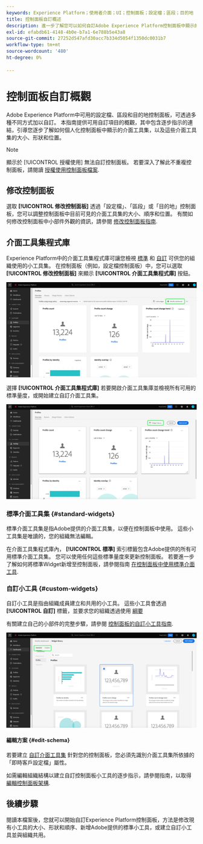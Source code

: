 ```yaml
---
keywords: Experience Platform；使用者介面；UI；控制面板；設定檔；區段；目的地
title: 控制面板自訂概述
description: 進一步了解您可以如何自訂Adobe Experience Platform控制面板中顯示的資料。
exl-id: efabdb61-4148-4b0e-b7a1-6e788b5e43a8
source-git-commit: 27252d547afd30acc7b334d5054f1350dc0031b7
workflow-type: tm+mt
source-wordcount: '480'
ht-degree: 0%

---
```


# 控制面板自訂概觀

Adobe Experience Platform中可用的設定檔、區段和目的地控制面板，可透過多種不同方式加以自訂。 本指南提供可用自訂項目的概觀，其中包含逐步指示的連結，引導您逐步了解如何個人化控制面板中顯示的介面工具集，以及這些介面工具集的大小、形狀和位置。

>[!NOTE]
>
>顯示於 [!UICONTROL 授權使用] 無法自訂控制面板。 若要深入了解此不重複控制面板，請閱讀 [授權使用控制面板檔案](../guides/license-usage.md).

## 修改控制面板

選取 **[!UICONTROL 修改控制面板]** 透過「設定檔」、「區段」或「目的地」控制面板，您可以調整控制面板中目前可見的介面工具集的大小、順序和位置。 有關如何修改控制面板中小部件外觀的資訊，請參閱 [修改控制面板指南](modify.md).

## 介面工具集程式庫

Experience Platform中的介面工具集程式庫可讓您檢視 [標準](#standard-widgets) 和 [自訂](#custom-widgets) 可供您的組織使用的小工具集。 在控制面板（例如，設定檔控制面板）中，您可以選取 **[!UICONTROL 修改控制面板]** 來顯示 **[!UICONTROL 介面工具集程式庫]** 按鈕。

![突出顯示帶有「修改」(Modify)控制面板的「配置檔案」(Profiles)控制面板。](../images/customization/modify-dashboard.png)

選擇 **[!UICONTROL 介面工具集程式庫]** 若要開啟介面工具集庫並檢視所有可用的標準量度，或開始建立自訂介面工具集。

![「設定檔」控制面板會反白顯示Widget資料庫。](../images/customization/widget-library-button.png)

### 標準介面工具集 {#standard-widgets}

標準介面工具集是指Adobe提供的介面工具集，以便在控制面板中使用。 這些小工具集是唯讀的，您的組織無法編輯。

在介面工具集程式庫內， **[!UICONTROL 標準]** 索引標籤包含Adobe提供的所有可用標準介面工具集。 您可以使用任何這些標準量度來更新控制面板。 若要進一步了解如何將標準Widget新增至控制面板，請參閱指南 [在控制面板中使用標準介面工具](standard-widgets.md).

### 自訂小工具 {#custom-widgets}

自訂小工具是指由組織成員建立和共用的小工具。 這些小工具會透過 **[!UICONTROL 自訂]** 標籤，並要求您的組織透過使用 [綱要](#edit-schema)

有關建立自己的小部件的完整步驟，請參閱 [控制面板的自訂小工具指南](custom-widgets.md).

![反白顯示「標準」和「自訂」的Widget程式庫工作區。](../images/customization/widget-library.png)

#### 編輯方案 {#edit-schema}

若要建立 [自訂介面工具集](#custom-widgets) 針對您的控制面板，您必須先識別介面工具集所依據的「即時客戶設定檔」屬性。

如需編輯組織結構以建立自訂控制面板小工具的逐步指示，請參閱指南，以取得 [編輯控制面板架構](edit-schema.md).

## 後續步驟

閱讀本檔案後，您就可以開始自訂Experience Platform控制面板，方法是修改現有小工具的大小、形狀和順序、新增Adobe提供的標準小工具，或建立自訂小工具並與組織共用。
